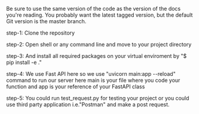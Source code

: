 Be sure to use the same version of the code as the version of the docs you're reading. You probably want the latest tagged version, but the default Git version is the master branch.

step-1:
Clone the repository

step-2:
Open shell or any command line and move to your project directory

step-3:
And install all required packages on your virtual enviroment
by "$ pip install -e ."

step-4:
We use Fast API here so we use "uvicorn main:app --reload" command to run our server here main is your file where you code your function and app is your reference of your FastAPI class

step-5:
You could run test_request.py for testing your project or you could use
third party application i.e."Postman" and make a post request. 
